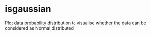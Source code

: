 # isgaussian
Plot data probability distribution to visualise whether the data can be considered as Normal distributed
